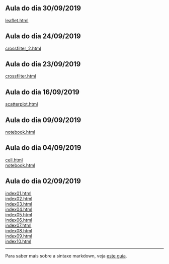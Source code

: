 ## Aula do dia 30/09/2019
[leaflet.html](d3_leaflet/leaflet.html)<br>

## Aula do dia 24/09/2019
[crossfilter_2.html](d3_crossfilter_2/crossfilter_2.html)<br>

## Aula do dia 23/09/2019
[crossfilter.html](d3_crossfilter/crossfilter.html)<br>

## Aula do dia 16/09/2019
[scatterplot.html](d3_update/scatterplot.html)<br>

## Aula do dia 09/09/2019
[notebook.html](d3_scale/notebook.html)<br>

## Aula do dia 04/09/2019
[cell.html](d3_intro/cell.html)<br>
[notebook.html](d3_intro/full-notebook.html)<br>

## Aula do dia 02/09/2019

[index01.html](basic/index01.html)<br>
[index02.html](basic/index02.html)<br>
[index03.html](basic/index03.html)<br>
[index04.html](basic/index04.html)<br>
[index05.html](basic/index05.html)<br>
[index06.html](basic/index06.html)<br>
[index07.html](basic/index07.html)<br>
[index08.html](basic/index08.html)<br>
[index09.html](basic/index09.html)<br>
[index10.html](basic/index10.html)<br>

---

Para saber mais sobre a sintaxe markdown, veja [este guia](https://guides.github.com/features/mastering-markdown/).